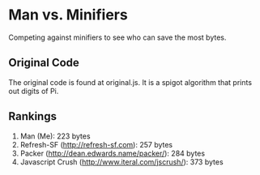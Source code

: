 # Man vs. Minifiers
Competing against minifiers to see who can save the most bytes.
## Original Code
The original code is found at original.js. It is a spigot algorithm that prints out digits of Pi.
## Rankings
1. Man (Me): 223 bytes
2. Refresh-SF (http://refresh-sf.com): 257 bytes
3. Packer (http://dean.edwards.name/packer/): 284 bytes
4. Javascript Crush (http://www.iteral.com/jscrush/): 373 bytes
